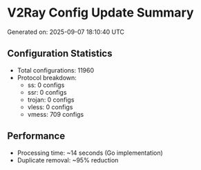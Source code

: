 # V2Ray Config Update Summary
Generated on: 2025-09-07 18:10:40 UTC

## Configuration Statistics
- Total configurations: 11960
- Protocol breakdown:
  - ss: 0 configs
  - ssr: 0 configs
  - trojan: 0 configs
  - vless: 0 configs
  - vmess: 709 configs

## Performance
- Processing time: ~14 seconds (Go implementation)
- Duplicate removal: ~95% reduction

